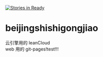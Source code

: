 [![Stories in Ready](https://badge.waffle.io/qq645381995/beijingshishigongjiao.png?label=ready&title=Ready)](https://waffle.io/qq645381995/beijingshishigongjiao?utm_source=badge)
# beijingshishigongjiao
云引擎用的 leanCloud  
web  用的 git-pages!test!!!
